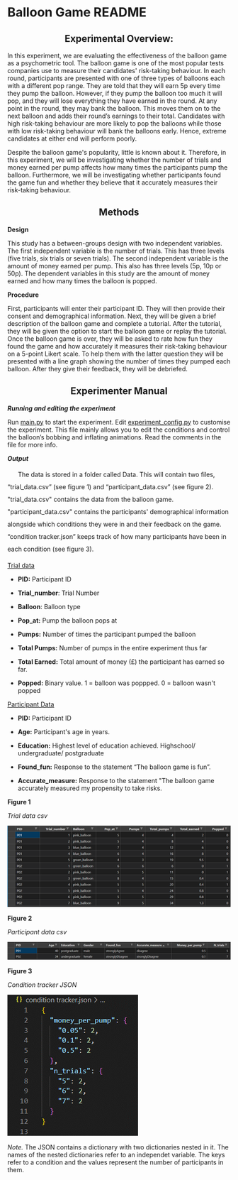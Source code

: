 # Balloon Game README

<center><h2> Experimental Overview: </center></h2>


In this experiment, we are evaluating the effectiveness of the balloon game as a psychometric tool. The balloon game is one of the most popular tests companies use to measure their candidates' risk-taking behaviour. In each round, participants are presented with one of three types of balloons each with a different pop range. They are told that they will earn 5p every time they pump the balloon. However, if they pump the balloon too much it will pop, and they will lose everything they have earned in the round. At any point in the round, they may bank the balloon. This moves them on to the next balloon and adds their round’s earnings to their total. Candidates with high risk-taking behaviour are more likely to pop the balloons while those with low risk-taking behaviour will bank the balloons early. Hence, extreme candidates at either end will perform poorly.

Despite the balloon game's popularity, little is known about it. Therefore, in this experiment, we will be investigating whether the number of trials and money earned per pump affects how many times the participants pump the balloon. Furthermore, we will be investigating whether participants found the game fun and whether they believe that it accurately measures their risk-taking behaviour.  


<center><h2>Methods</center></h2>

**Design**


This study has a between-groups design with two independent variables. The first independent variable is the number of trials. This has three levels (five trials, six trials or seven trials). The second independent variable is the amount of money earned per pump. This also has three levels (5p, 10p or 50p). The dependent variables in this study are the amount of money earned and how many times the balloon is popped.

**Procedure**

First, participants will enter their participant ID. They will then provide their consent and demographical information. Next, they will be given a brief description of the balloon game and complete a tutorial. After the tutorial, they will be given the option to start the balloon game or replay the tutorial. Once the balloon game is over, they will be asked to rate how fun they found the game and how accurately it measures their risk-taking behaviour on a 5-point Likert scale. To help them with the latter question they will be presented with a line graph showing the number of times they pumped each balloon. After they give their feedback, they will be debriefed. 

<center><h2>Experimenter Manual</center></h2>

<b><i>Running and editing the experiment</i></b>


Run [main.py](main.py) to start the experiment. Edit [experiment_config.py](experiment_config.py) to customise the experiment. This file mainly allows you to edit the conditions and control the balloon’s bobbing and inflating animations. Read the comments in the file for more info. 

<b><i>Output</i></b>

<p style="line-height: 2em;">
&nbsp;&nbsp;&nbsp;&nbsp;&nbsp;&nbsp;The data is stored in a folder called Data. This will contain two files, “trial_data.csv” (see figure 1) and “participant_data.csv” (see figure 2). "trial_data.csv" contains the data from the balloon game. "participant_data.csv" contains the participants' demographical information alongside which conditions they were in and their feedback on the game. “condition tracker.json” keeps track of how many participants have been in each condition (see figure 3). 
</p>


<u>Trial data</u>

* **PID:** Participant ID

* **Trial_number**: Trial Number

* **Balloon**: Balloon type

* **Pop_at:** Pump the balloon pops at

* **Pumps:** Number of times the participant pumped the balloon

* **Total Pumps:** Number of pumps in the entire experiment thus far

* **Total Earned:** Total amount of money (£) the participant has earned so far. 

* **Popped:** Binary value. 1 = balloon was poppped. 0 = balloon wasn't popped

<u>Participant Data</u>

* **PID:** Participant ID

* **Age:** Participant's age in years. 

* **Education:** Highest level of education achieved. Highschool/ undergraduate/ postgraduate

* **Found_fun:** Response to the statement “The balloon game is fun”.

* **Accurate_measure:** Response to the statement "The balloon game accurately measured my propensity to take risks. 

**Figure 1**

*Trial data csv*

![Trial data csv](trial_data.png)

**Figure 2**

*Participant data csv*

![participant data csv](participant_data.png)

**Figure 3**

*Condition tracker JSON*

![condition tracker json](condition_tracker_JSON.png)

*Note.* The JSON contains a dictionary with two dictionaries nested in it. The names of the nested dictionaries refer to an independet variable. The keys refer to a condition and the values represent the number of participants in them. 
